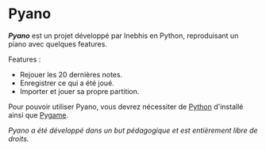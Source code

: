 # Pyano

***Pyano*** est un projet développé par Inebhis en Python, reproduisant un piano avec quelques features.

Features :
  * Rejouer les 20 dernières notes.
  * Enregistrer ce qui a été joué.
  * Importer et jouer sa propre partition.

Pour pouvoir utiliser Pyano, vous devrez nécessiter de [Python](https://www.python.org/downloads/) d'installé ainsi que [Pygame](https://www.pygame.org/wiki/GettingStarted).

*Pyano a été développé dans un but pédagogique et est entièrement libre de droits.*

